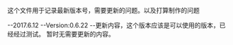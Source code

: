 这个文件用于记录最新版本号，需要更新的问题。以及打算制作的问题

--2017.6.12
--Version:0.6.22
--更新内容，这个版本应该是可以使用的版本，已经经过测试。
暂时无需要更新的内容。









